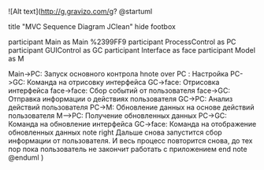 ![Alt text](http://g.gravizo.com/g?
@startuml

title "MVC Sequence Diagram JClean"
hide footbox

participant Main as Main %2399FF9
participant ProcessControl as PC
participant GUIControl as GC
participant Interface as face
participant Model as M

Main->PC: Запуск основного контрола
hnote over PC : Настройка
PC->GC: Команда на отрисовку интерфейса
GC->face: Отрисовка интерфейса
face->face: Сбор событий от пользователя
face->GC: Отправка информации о действиях пользователя
GC->PC: Анализ действий пользователя
PC->M: Обновление данных на основе действий пользователя
M-->PC: Получение обновленных данных
PC->GC: Команда на обновление интерфейса
GC->face: Команда на отображение обновленных данных
note right
Дальше снова запустится сбор
информации от пользователя.
И весь процесс повторится снова,
до тех пор пока пользователь не
закончит работать с приложением
end note
@enduml
)
